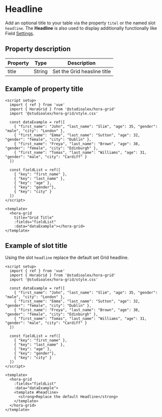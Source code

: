 # Headline

Add an optional title to your table via the property `titel` or the named slot `headline`.
The **Headline** is also used to display additionally functionally like Field [Settings](./settings.md).

## Property description

| Property          | Type              | Description                                               |
| ----------------- | ----------------- | --------------------------------------------------------- |
| title             | String            | Set the Grid heasline title                               |

## Example of property title

<HeadlineExample />

```vue
<script setup>
  import { ref } from 'vue'
  import { HoraGrid } from '@studioalex/hora-grid'
  import '@studioalex/hora-grid/style.css'

  const dataExample = ref([
    { "first_name": "John", "last_name": "Slim", "age": 35, "gender": "male", "city": "London" },
    { "first_name": "Emma", "last_name": "Sutton", "age": 32, "gender": "female", "city": "Dublin" },
    { "first_name": "Freya", "last_name": "Brown", "age": 38, "gender": "female", "city": "Edinburgh" },
    { "first_name": "Tomas", "last_name": "Williams", "age": 31, "gender": "male", "city": "Cardiff" }
  ])

  const fieldList = ref([
    { "key": "first_name" },
    { "key": "last_name" },
    { "key": "age" },
    { "key": "gender"},
    { "key": "city" }
  ])
</script>

<template>
  <hora-grid
    title="Grid Title"
    :fields="fieldList"
    :data="dataExample"></hora-grid>
</template>
```

## Example of slot title

Using the slot `headline` replace the default set Grid headline.

<HeadlineSlotExample />

```vue
<script setup>
  import { ref } from 'vue'
  import { HoraGrid } from '@studioalex/hora-grid'
  import '@studioalex/hora-grid/style.css'

  const dataExample = ref([
    { "first_name": "John", "last_name": "Slim", "age": 35, "gender": "male", "city": "London" },
    { "first_name": "Emma", "last_name": "Sutton", "age": 32, "gender": "female", "city": "Dublin" },
    { "first_name": "Freya", "last_name": "Brown", "age": 38, "gender": "female", "city": "Edinburgh" },
    { "first_name": "Tomas", "last_name": "Williams", "age": 31, "gender": "male", "city": "Cardiff" }
  ])

  const fieldList = ref([
    { "key": "first_name" },
    { "key": "last_name" },
    { "key": "age" },
    { "key": "gender"},
    { "key": "city" }
  ])
</script>

<template>
  <hora-grid
    :fields="fieldList"
    :data="dataExample">
    <template #headline>
      <strong>Replace the default Headline</strong>
    </template>
  </hora-grid>
</template>
```

<script setup>
  import HeadlineExample from './examples/HeadlineExample.vue'
  import HeadlineSlotExample from './examples/HeadlineSlotExample.vue'
</script>

